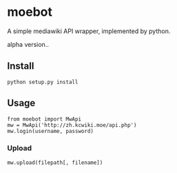 # moebot

A simple mediawiki API wrapper, implemented by python. 

alpha version..

## Install

	python setup.py install

## Usage

	from moebot import MwApi
	mw = MwApi('http://zh.kcwiki.moe/api.php')
	mw.login(username, password)

### Upload

	mw.upload(filepath[, filename])